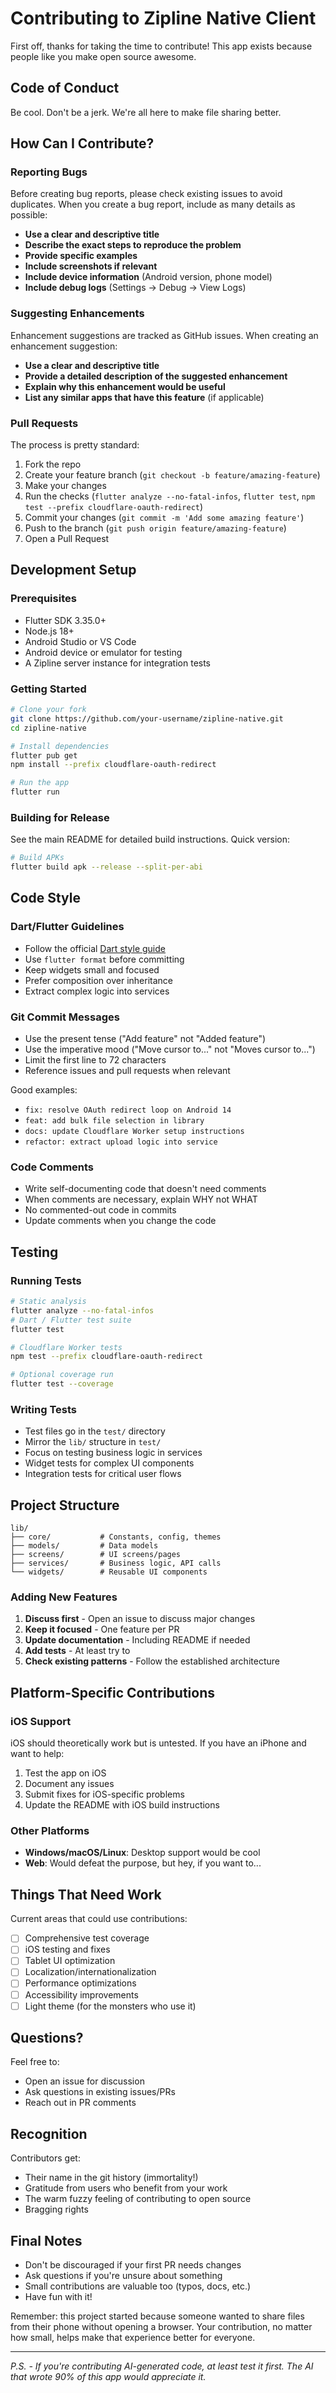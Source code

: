 # Contributing to Zipline Native Client

First off, thanks for taking the time to contribute! This app exists because people like you make open source awesome.

## Code of Conduct

Be cool. Don't be a jerk. We're all here to make file sharing better.

## How Can I Contribute?

### Reporting Bugs

Before creating bug reports, please check existing issues to avoid duplicates. When you create a bug report, include as many details as possible:

- **Use a clear and descriptive title**
- **Describe the exact steps to reproduce the problem**
- **Provide specific examples**
- **Include screenshots if relevant**
- **Include device information** (Android version, phone model)
- **Include debug logs** (Settings → Debug → View Logs)

### Suggesting Enhancements

Enhancement suggestions are tracked as GitHub issues. When creating an enhancement suggestion:

- **Use a clear and descriptive title**
- **Provide a detailed description of the suggested enhancement**
- **Explain why this enhancement would be useful**
- **List any similar apps that have this feature** (if applicable)

### Pull Requests

The process is pretty standard:

1. Fork the repo
2. Create your feature branch (`git checkout -b feature/amazing-feature`)
3. Make your changes
4. Run the checks (`flutter analyze --no-fatal-infos`, `flutter test`, `npm test --prefix cloudflare-oauth-redirect`)
5. Commit your changes (`git commit -m 'Add some amazing feature'`)
6. Push to the branch (`git push origin feature/amazing-feature`)
7. Open a Pull Request

## Development Setup

### Prerequisites

- Flutter SDK 3.35.0+
- Node.js 18+
- Android Studio or VS Code
- Android device or emulator for testing
- A Zipline server instance for integration tests

### Getting Started

```bash
# Clone your fork
git clone https://github.com/your-username/zipline-native.git
cd zipline-native

# Install dependencies
flutter pub get
npm install --prefix cloudflare-oauth-redirect

# Run the app
flutter run
```

### Building for Release

See the main README for detailed build instructions. Quick version:

```bash
# Build APKs
flutter build apk --release --split-per-abi
```

## Code Style

### Dart/Flutter Guidelines

- Follow the official [Dart style guide](https://dart.dev/guides/language/effective-dart/style)
- Use `flutter format` before committing
- Keep widgets small and focused
- Prefer composition over inheritance
- Extract complex logic into services

### Git Commit Messages

- Use the present tense ("Add feature" not "Added feature")
- Use the imperative mood ("Move cursor to..." not "Moves cursor to...")
- Limit the first line to 72 characters
- Reference issues and pull requests when relevant

Good examples:
- `fix: resolve OAuth redirect loop on Android 14`
- `feat: add bulk file selection in library`
- `docs: update Cloudflare Worker setup instructions`
- `refactor: extract upload logic into service`

### Code Comments

- Write self-documenting code that doesn't need comments
- When comments are necessary, explain WHY not WHAT
- No commented-out code in commits
- Update comments when you change the code

## Testing

### Running Tests

```bash
# Static analysis
flutter analyze --no-fatal-infos
# Dart / Flutter test suite
flutter test

# Cloudflare Worker tests
npm test --prefix cloudflare-oauth-redirect

# Optional coverage run
flutter test --coverage
```

### Writing Tests

- Test files go in the `test/` directory
- Mirror the `lib/` structure in `test/`
- Focus on testing business logic in services
- Widget tests for complex UI components
- Integration tests for critical user flows

## Project Structure

```
lib/
├── core/           # Constants, config, themes
├── models/         # Data models
├── screens/        # UI screens/pages
├── services/       # Business logic, API calls
└── widgets/        # Reusable UI components
```

### Adding New Features

1. **Discuss first** - Open an issue to discuss major changes
2. **Keep it focused** - One feature per PR
3. **Update documentation** - Including README if needed
4. **Add tests** - At least try to
5. **Check existing patterns** - Follow the established architecture

## Platform-Specific Contributions

### iOS Support

iOS should theoretically work but is untested. If you have an iPhone and want to help:

1. Test the app on iOS
2. Document any issues
3. Submit fixes for iOS-specific problems
4. Update the README with iOS build instructions

### Other Platforms

- **Windows/macOS/Linux**: Desktop support would be cool
- **Web**: Would defeat the purpose, but hey, if you want to...

## Things That Need Work

Current areas that could use contributions:

- [ ] Comprehensive test coverage
- [ ] iOS testing and fixes
- [ ] Tablet UI optimization
- [ ] Localization/internationalization
- [ ] Performance optimizations
- [ ] Accessibility improvements
- [ ] Light theme (for the monsters who use it)

## Questions?

Feel free to:
- Open an issue for discussion
- Ask questions in existing issues/PRs
- Reach out in PR comments

## Recognition

Contributors get:
- Their name in the git history (immortality!)
- Gratitude from users who benefit from your work
- The warm fuzzy feeling of contributing to open source
- Bragging rights

## Final Notes

- Don't be discouraged if your first PR needs changes
- Ask questions if you're unsure about something
- Small contributions are valuable too (typos, docs, etc.)
- Have fun with it!

Remember: this project started because someone wanted to share files from their phone without opening a browser. Your contribution, no matter how small, helps make that experience better for everyone.

---

*P.S. - If you're contributing AI-generated code, at least test it first. The AI that wrote 90% of this app would appreciate it.*
